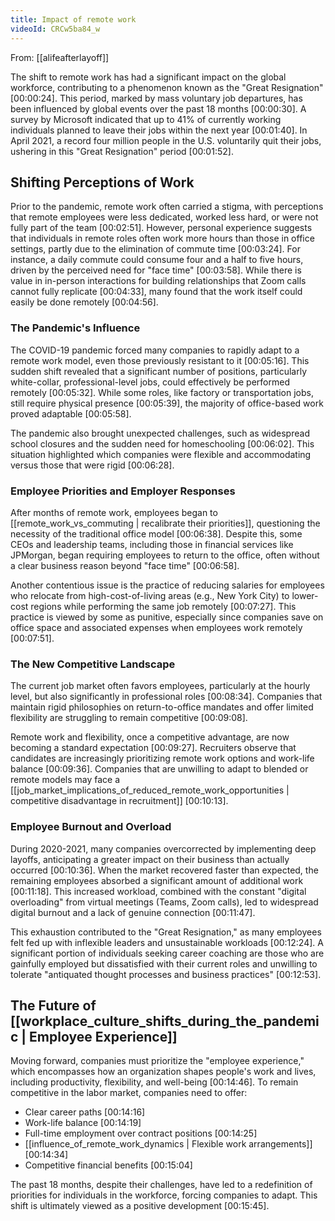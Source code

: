 ```yaml
---
title: Impact of remote work
videoId: CRCw5ba84_w
---
```


From: [[alifeafterlayoff]] <br/> 

The shift to remote work has had a significant impact on the global workforce, contributing to a phenomenon known as the "Great Resignation" <a class="yt-timestamp" data-t="00:00:24">[00:00:24]</a>. This period, marked by mass voluntary job departures, has been influenced by global events over the past 18 months <a class="yt-timestamp" data-t="00:00:30">[00:00:30]</a>. A survey by Microsoft indicated that up to 41% of currently working individuals planned to leave their jobs within the next year <a class="yt-timestamp" data-t="00:01:40">[00:01:40]</a>. In April 2021, a record four million people in the U.S. voluntarily quit their jobs, ushering in this "Great Resignation" period <a class="yt-timestamp" data-t="00:01:52">[00:01:52]</a>.

## Shifting Perceptions of Work

Prior to the pandemic, remote work often carried a stigma, with perceptions that remote employees were less dedicated, worked less hard, or were not fully part of the team <a class="yt-timestamp" data-t="00:02:51">[00:02:51]</a>. However, personal experience suggests that individuals in remote roles often work more hours than those in office settings, partly due to the elimination of commute time <a class="yt-timestamp" data-t="00:03:24">[00:03:24]</a>. For instance, a daily commute could consume four and a half to five hours, driven by the perceived need for "face time" <a class="yt-timestamp" data-t="00:03:58">[00:03:58]</a>. While there is value in in-person interactions for building relationships that Zoom calls cannot fully replicate <a class="yt-timestamp" data-t="00:04:33">[00:04:33]</a>, many found that the work itself could easily be done remotely <a class="yt-timestamp" data-t="00:04:56">[00:04:56]</a>.

### The Pandemic's Influence

The COVID-19 pandemic forced many companies to rapidly adapt to a remote work model, even those previously resistant to it <a class="yt-timestamp" data-t="00:05:16">[00:05:16]</a>. This sudden shift revealed that a significant number of positions, particularly white-collar, professional-level jobs, could effectively be performed remotely <a class="yt-timestamp" data-t="00:05:32">[00:05:32]</a>. While some roles, like factory or transportation jobs, still require physical presence <a class="yt-timestamp" data-t="00:05:39">[00:05:39]</a>, the majority of office-based work proved adaptable <a class="yt-timestamp" data-t="00:05:58">[00:05:58]</a>.

The pandemic also brought unexpected challenges, such as widespread school closures and the sudden need for homeschooling <a class="yt-timestamp" data-t="00:06:02">[00:06:02]</a>. This situation highlighted which companies were flexible and accommodating versus those that were rigid <a class="yt-timestamp" data-t="00:06:28">[00:06:28]</a>.

### Employee Priorities and Employer Responses

After months of remote work, employees began to [[remote_work_vs_commuting | recalibrate their priorities]], questioning the necessity of the traditional office model <a class="yt-timestamp" data-t="00:06:38">[00:06:38]</a>. Despite this, some CEOs and leadership teams, including those in financial services like JPMorgan, began requiring employees to return to the office, often without a clear business reason beyond "face time" <a class="yt-timestamp" data-t="00:06:58">[00:06:58]</a>.

Another contentious issue is the practice of reducing salaries for employees who relocate from high-cost-of-living areas (e.g., New York City) to lower-cost regions while performing the same job remotely <a class="yt-timestamp" data-t="00:07:27">[00:07:27]</a>. This practice is viewed by some as punitive, especially since companies save on office space and associated expenses when employees work remotely <a class="yt-timestamp" data-t="00:07:51">[00:07:51]</a>.

### The New Competitive Landscape

The current job market often favors employees, particularly at the hourly level, but also significantly in professional roles <a class="yt-timestamp" data-t="00:08:34">[00:08:34]</a>. Companies that maintain rigid philosophies on return-to-office mandates and offer limited flexibility are struggling to remain competitive <a class="yt-timestamp" data-t="00:09:08">[00:09:08]</a>.

Remote work and flexibility, once a competitive advantage, are now becoming a standard expectation <a class="yt-timestamp" data-t="00:09:27">[00:09:27]</a>. Recruiters observe that candidates are increasingly prioritizing remote work options and work-life balance <a class="yt-timestamp" data-t="00:09:36">[00:09:36]</a>. Companies that are unwilling to adapt to blended or remote models may face a [[job_market_implications_of_reduced_remote_work_opportunities | competitive disadvantage in recruitment]] <a class="yt-timestamp" data-t="00:10:13">[00:10:13]</a>.

### Employee Burnout and Overload

During 2020-2021, many companies overcorrected by implementing deep layoffs, anticipating a greater impact on their business than actually occurred <a class="yt-timestamp" data-t="00:10:36">[00:10:36]</a>. When the market recovered faster than expected, the remaining employees absorbed a significant amount of additional work <a class="yt-timestamp" data-t="00:11:18">[00:11:18]</a>. This increased workload, combined with the constant "digital overloading" from virtual meetings (Teams, Zoom calls), led to widespread digital burnout and a lack of genuine connection <a class="yt-timestamp" data-t="00:11:47">[00:11:47]</a>.

This exhaustion contributed to the "Great Resignation," as many employees felt fed up with inflexible leaders and unsustainable workloads <a class="yt-timestamp" data-t="00:12:24">[00:12:24]</a>. A significant portion of individuals seeking career coaching are those who are gainfully employed but dissatisfied with their current roles and unwilling to tolerate "antiquated thought processes and business practices" <a class="yt-timestamp" data-t="00:12:53">[00:12:53]</a>.

## The Future of [[workplace_culture_shifts_during_the_pandemic | Employee Experience]]

Moving forward, companies must prioritize the "employee experience," which encompasses how an organization shapes people's work and lives, including productivity, flexibility, and well-being <a class="yt-timestamp" data-t="00:14:46">[00:14:46]</a>. To remain competitive in the labor market, companies need to offer:
*   Clear career paths <a class="yt-timestamp" data-t="00:14:16">[00:14:16]</a>
*   Work-life balance <a class="yt-timestamp" data-t="00:14:19">[00:14:19]</a>
*   Full-time employment over contract positions <a class="yt-timestamp" data-t="00:14:25">[00:14:25]</a>
*   [[influence_of_remote_work_dynamics | Flexible work arrangements]] <a class="yt-timestamp" data-t="00:14:34">[00:14:34]</a>
*   Competitive financial benefits <a class="yt-timestamp" data-t="00:15:04">[00:15:04]</a>

The past 18 months, despite their challenges, have led to a redefinition of priorities for individuals in the workforce, forcing companies to adapt. This shift is ultimately viewed as a positive development <a class="yt-timestamp" data-t="00:15:45">[00:15:45]</a>.